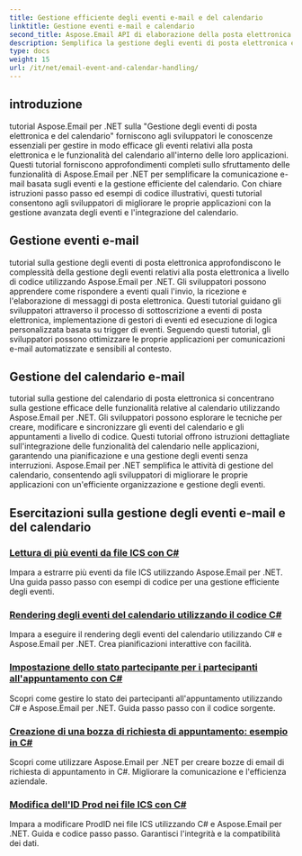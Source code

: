 ```yaml
---
title: Gestione efficiente degli eventi e-mail e del calendario
linktitle: Gestione eventi e-mail e calendario
second_title: Aspose.Email API di elaborazione della posta elettronica .NET
description: Semplifica la gestione degli eventi di posta elettronica e la gestione del calendario con i tutorial Aspose.Email per .NET. Impara ad automatizzare gli eventi e-mail e a integrare perfettamente le funzionalità del calendario.
type: docs
weight: 15
url: /it/net/email-event-and-calendar-handling/
---
```


## introduzione

tutorial Aspose.Email per .NET sulla "Gestione degli eventi di posta elettronica e del calendario" forniscono agli sviluppatori le conoscenze essenziali per gestire in modo efficace gli eventi relativi alla posta elettronica e le funzionalità del calendario all'interno delle loro applicazioni. Questi tutorial forniscono approfondimenti completi sullo sfruttamento delle funzionalità di Aspose.Email per .NET per semplificare la comunicazione e-mail basata sugli eventi e la gestione efficiente del calendario. Con chiare istruzioni passo passo ed esempi di codice illustrativi, questi tutorial consentono agli sviluppatori di migliorare le proprie applicazioni con la gestione avanzata degli eventi e l'integrazione del calendario.

## Gestione eventi e-mail

tutorial sulla gestione degli eventi di posta elettronica approfondiscono le complessità della gestione degli eventi relativi alla posta elettronica a livello di codice utilizzando Aspose.Email per .NET. Gli sviluppatori possono apprendere come rispondere a eventi quali l'invio, la ricezione e l'elaborazione di messaggi di posta elettronica. Questi tutorial guidano gli sviluppatori attraverso il processo di sottoscrizione a eventi di posta elettronica, implementazione di gestori di eventi ed esecuzione di logica personalizzata basata su trigger di eventi. Seguendo questi tutorial, gli sviluppatori possono ottimizzare le proprie applicazioni per comunicazioni e-mail automatizzate e sensibili al contesto.

## Gestione del calendario e-mail

tutorial sulla gestione del calendario di posta elettronica si concentrano sulla gestione efficace delle funzionalità relative al calendario utilizzando Aspose.Email per .NET. Gli sviluppatori possono esplorare le tecniche per creare, modificare e sincronizzare gli eventi del calendario e gli appuntamenti a livello di codice. Questi tutorial offrono istruzioni dettagliate sull'integrazione delle funzionalità del calendario nelle applicazioni, garantendo una pianificazione e una gestione degli eventi senza interruzioni. Aspose.Email per .NET semplifica le attività di gestione del calendario, consentendo agli sviluppatori di migliorare le proprie applicazioni con un'efficiente organizzazione e gestione degli eventi.

## Esercitazioni sulla gestione degli eventi e-mail e del calendario

### [Lettura di più eventi da file ICS con C#](./reading-multiple-events-from-ics-files-with-csharp/)
Impara a estrarre più eventi da file ICS utilizzando Aspose.Email per .NET. Una guida passo passo con esempi di codice per una gestione efficiente degli eventi.
### [Rendering degli eventi del calendario utilizzando il codice C#](./rendering-calendar-events-using-csharp-code/)
Impara a eseguire il rendering degli eventi del calendario utilizzando C# e Aspose.Email per .NET. Crea pianificazioni interattive con facilità.
### [Impostazione dello stato partecipante per i partecipanti all'appuntamento con C#](./setting-participant-status-for-appointment-attendees-with-csharp/)
Scopri come gestire lo stato dei partecipanti all'appuntamento utilizzando C# e Aspose.Email per .NET. Guida passo passo con il codice sorgente.
### [Creazione di una bozza di richiesta di appuntamento: esempio in C#](./crafting-a-draft-appointment-request-csharp-example/)
Scopri come utilizzare Aspose.Email per .NET per creare bozze di email di richiesta di appuntamento in C#. Migliorare la comunicazione e l'efficienza aziendale.
### [Modifica dell'ID Prod nei file ICS con C#](./altering-prodid-in-ics-files-with-csharp/)
Impara a modificare ProdID nei file ICS utilizzando C# e Aspose.Email per .NET. Guida e codice passo passo. Garantisci l'integrità e la compatibilità dei dati. 
